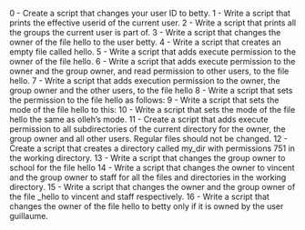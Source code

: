 0 - Create a script that changes your user ID to betty.
1 - Write a script that prints the effective userid of the current user.
2 - Write a script that prints all the groups the current user is part of. 
3 - Write a script that changes the owner of the file hello to the user betty. 
4 - Write a script that creates an empty file called hello. 
5 - Write a script that adds execute permission to the owner of the file hello. 
6 - Write a script that adds execute permission to the owner and the group owner, and read permission to other users, to the file hello. 
7 - Write a script that adds execution permission to the owner, the group owner and the other users, to the file hello 
8 - Write a script that sets the permission to the file hello as follows: 
9 - Write a script that sets the mode of the file hello to this: 
10 - Write a script that sets the mode of the file hello the same as olleh’s mode. 
11 - Create a script that adds execute permission to all subdirectories of the current directory for the owner, the group owner and all other users. Regular files should not be changed.
12 - Create a script that creates a directory called my_dir with permissions 751 in the working directory. 
13 - Write a script that changes the group owner to school for the file hello 
14 - Write a script that changes the owner to vincent and the group owner to staff for all the files and directories in the working directory. 
15 - Write a script that changes the owner and the group owner of the file _hello to vincent and staff respectively. 
16 - Write a script that changes the owner of the file hello to betty only if it is owned by the user guillaume.
